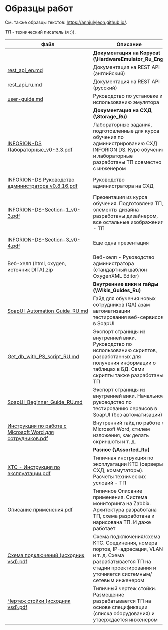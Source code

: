 # Образцы работ
См. также образцы текстов: https://annjulyleon.github.io/.

_ТП_ - технический писатель (я :)).

| Файл                                                         | Описание                                                     | Конфиденциальность                                           |
| ------------------------------------------------------------ | ------------------------------------------------------------ | ------------------------------------------------------------ |
|                                                              | **Документация на Kopycat (\HardwareEmulator_Ru_Eng)**       |                                                              |
| [rest_api_en.md](/HardwareEmulator_Ru_Eng/rest_api_en.md) | Документация на REST API (английский)                        | Документация в открытом доступе                              |
| [rest_api_ru.md](/HardwareEmulator_Ru_Eng/rest_api_ru.md)    | Документация на REST API (русский)                           | Документация в открытом доступе                              |
| [user-guide.md](/HardwareEmulator_Ru_Eng/user-guide.md)      | Руководство по установке и использованию эмулятора           | Документация в открытом доступе                              |
|                                                              | **Документация на СХД (\Storage_Ru)**                        |                                                              |
| [INFORION-DS Лабораторные_v0-3.3.pdf](/Storage_Ru/INFORION-DS_Лабораторные_v0-3.3.pdf) | Лабораторные задания, подготовленные для курса обучения по администрированию СХД INFORION DS. Курс обучения и лабораторные разработаны ТП совместно с инженером | Изменений нет, продукт снят с производства                   |
| [INFORION-DS Руководство администратора v0.8.16.pdf](/Storage_Ru/INFORION-DS_Руководство_администратора_v0.8.16.pdf) | Руководство администратора на СХД                            | Документация в открытом доступе на сайте                     |
| [INFORION-DS-Section-1_v0-3.pdf](/Storage_Ru/INFORION-DS-Section-1_v0-3.pdf) | Презентация из курса обучения. Подготовлена ТП, элементы дизайна разработаны дизайнером, все остальные изображения - ТП | Изменений нет, продукт снят с производства                   |
| [INFORION-DS-Section-3_v0-4.pdf](/Storage_Ru/INFORION-DS-Section-3_v0-4.pdf) | Еще одна презентация                                         | Изменений нет, продукт снят с производства                   |
| Веб-хелп (html, oxygen, источник DITA).zip                   | Веб-хелп - Руководство администратора (стандартный шаблон OxygenXML Editor) | Изменений нет, продукт снят с производства                   |
|                                                              | **Внутренние вики и гайды** **(\Wikis_Guides_Ru)**           |                                                              |
| [SoapUI_Automation_Guide_RU.md](/Wikis_Guides_Ru/SoapUI_Automation_Guide_RU.md) | Гайд для обучения новых сотрудников (QA) азам автоматизации тестирования веб-сервисов в SoapUI | Все данные - тестовые, ip-адреса - локальные                 |
| [Get_db_with_PS_script_RU.md](/Wikis_Guides_Ru/Get_db_with_PS_script_RU.md) | Экспорт страницы из внутренней вики. Руководство по использованию скриптов, разработанных для получения информации о таблицах в БД. Сами скрипты также разработаны ТП | Чувствительных данных нет                                    |
| [SoapUI_Beginner_Guide_RU.md](/Wikis_Guides_Ru/SoapUI_Beginner_Guide_RU.md) | Экспорт страницы из внутренней вики. Начальное руководство по тестированию сервисов в SoapUI (без автоматизации) | Все данные - тестовые, ip-адреса - локальные                 |
| [Инструкция по работе с Microsoft Word для сотрудников.pdf](/Wikis_Guides_Ru/Инструкция_по_работе_с_Microsoft_Word_для_сотрудников.pdf) | Внутренний гайд по работе с Microsoft Word, стилем изложения, как делать скриншоты и т. д. | Чувствительных данных нет                                    |
|                                                              | **Разное (\Assorted_Ru)**                                    |                                                              |
| [КТС - Инструкция по эксплуатации.pdf](/Assorted_Ru/Инструкция_по_эксплуатации_КТС.pdf) | Типичная инструкция по эксплуатации КТС (серверы, СХД, коммутаторы). Расчеты технических условий - ТП | Названия систем и шифры изменены, описание части функций удалено |
| [Описание применения.pdf](/Assorted_Ru/Описание_применения.pdf) | Типичное Описание применения. Система мониторинга на Zabbix. Архитектура разработана ТП, схема разработана и нарисована ТП. И даже работает | Названия систем и шифры изменены, описание части функций удалено |
| [Схема подключений (исходник vsd).pdf](/Assorted_Ru/Схема_подключений_(исходник_vsd).pdf) | Схема подключения/схема КТС. Соединения, номера портов, IP-адресация, VLAN и т. д. Схема  разрабатывается ТП на стадии проектирования и уточняется системным/сетевым инженером | IP-адреса и названия заменены, удалены шифры                 |
| [Чертеж стойки (исходник vsd).pdf](/Assorted_Ru/Чертеж_стойки_(исходник_vsd).pdf) | Типичный чертеж стойки. Размещение разрабатывается ТП на основе спецификации (списка оборудования) и утверждается инженером | Названия заменены, удалены шифры                             |
